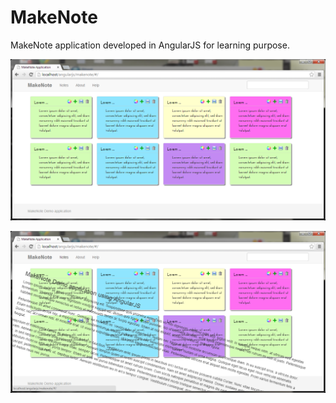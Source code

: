 MakeNote
========

MakeNote application developed in AngularJS for learning purpose.


![alt tag](https://github.com/RajaJaganathan/MakeNote/blob/master/images/makenote.png "MakeNote demo screens")

![alt tag](https://github.com/RajaJaganathan/MakeNote/blob/master/images/makenote_effect.png "MakeNote demo screens")


